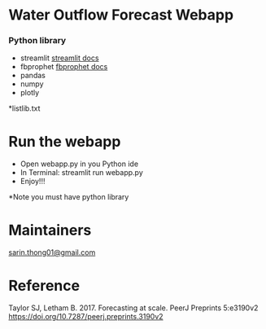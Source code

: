 ﻿# Water Outflow Forecast Webapp
 ### Python library ###
 - streamlit [streamlit docs](https://streamlit.io)
 - fbprophet [fbprophet docs](https://facebook.github.io/prophet/)
 - pandas
 - numpy
 - plotly

*listlib.txt

# Run the webapp
- Open webapp.py in you Python ide
- In Terminal: streamlit run webapp.py 
- Enjoy!!!

*Note you must have python library

# Maintainers
sarin.thong01@gmail.com

# Reference

Taylor SJ, Letham B. 2017. Forecasting at scale. PeerJ Preprints 5:e3190v2 https://doi.org/10.7287/peerj.preprints.3190v2
